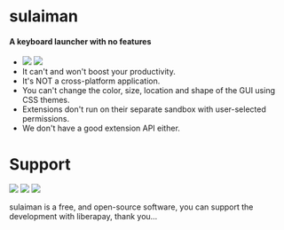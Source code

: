 
# sulaiman
#### A keyboard launcher with no features

- ![](https://gitlab.com/herpproject/sulaiman/badges/master/coverage.svg)
  ![](https://gitlab.com/herpproject/sulaiman/badges/master/pipeline.svg)
- It can't and won't boost your productivity.
- It's NOT a cross-platform application.
- You can't change the color, size, location and shape of the GUI using CSS themes.
- Extensions don't run on their separate sandbox with user-selected permissions.
- We don't have a good extension API either.

<!-- - The running apps on your system can't stream to sulaiman like normal extensions without actually having to manually install any extension. -->

<!-- ### How to Add Extensions to your Sulaiman?
- write 'ext' followed by the name of the extension, for example 'apps' and you well be offered to add or remove the extension if you already had it.
- extensions auto-update themselves but you well be notified if an updated extension wants more or different permissions meanwhile it will be disabled.

### How to Create Extensions?
- the wiki
- the boilerplate
- the node package -->

<!-- ### How to Connect to a Stream? (Coming Soon)
- you will be offered to connect to a stream when you open sulaiman and the other app at the same time, any how if you choose to dismiss the offer you will be able to write 'streams' to see the available streams or disconnect from a stream you already connected to.

### How to Stream to Sulaiman? (Coming Soon)
- now streaming is nice, it allows you as a developer to show some info or add some fast actions, things that are normally not so easy to reach on your app or maybe you are some voice-chat app and want users to control the app when they are running a game in full-screen and want another way then using your awful broken overlay. -->

<!-- # Install
- Windows
  - MSI
- Linux
  - AUR
  - Snap
  - AppImage
- macOS
  - Homebrew
  - DMG -->

# Support

![](https://img.shields.io/liberapay/patrons/herpproject.svg?logo=liberapay)
![](https://img.shields.io/liberapay/receives/herpproject.svg?logo=liberapay)
![](https://img.shields.io/liberapay/goal/herpproject.svg?logo=liberapay)

sulaiman is a free, and open-source software, you can support the development with liberapay, thank you...